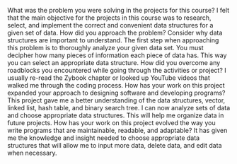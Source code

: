 What was the problem you were solving in the projects for this course?
    I felt that the main objective for the projects in this course was to research,
select, and implement the correct and convenient data structures for a given set of data.
How did you approach the problem? Consider why data structures are important to understand.
   The first step when approaching this problem is to thoroughly analyze your given data set. You must decipher how many pieces of information each piece of data has. This way you can select an appropriate data structure.
How did you overcome any roadblocks you encountered while going through the activities or project?
I usually re-read the Zybook chapter or looked up YouTube videos that walked me through the coding process.
How has your work on this project expanded your approach to designing software and developing programs?
This project gave me a better understanding of the data structures, vector, linked list, hash table, and binary search tree. I can now analyze sets of data and choose appropriate data structures. This will help me organize data in future projects.
How has your work on this project evolved the way you write programs that are maintainable, readable, and adaptable?
It has given me the knowledge and insight needed to choose appropriate data structures that will allow me to input more data, delete data, and edit data when necessary.

